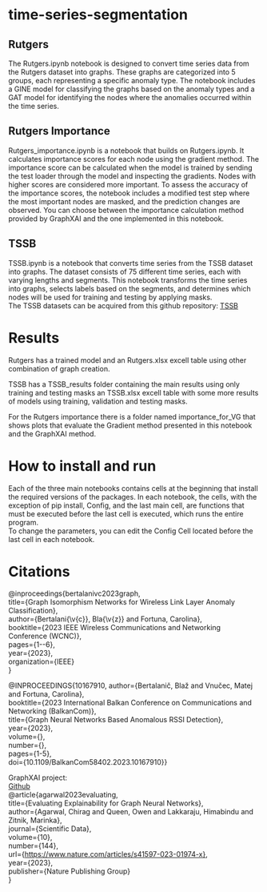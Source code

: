 # time-series-segmentation

## Rutgers
The Rutgers.ipynb notebook is designed to convert time series data from the Rutgers dataset into graphs. These graphs are categorized into 5 groups, each representing a specific anomaly type. The notebook includes a GINE model for classifying the graphs based on the anomaly types and a GAT model for identifying the nodes where the anomalies occurred within the time series.

## Rutgers Importance
Rutgers_importance.ipynb is a notebook that builds on Rutgers.ipynb. It calculates importance scores for each node using the gradient method. The importance score can be calculated when the model is trained by sending the test loader through the model and inspecting the gradients. Nodes with higher scores are considered more important. To assess the accuracy of the importance scores, the notebook includes a modified test step where the most important nodes are masked, and the prediction changes are observed. You can choose between the importance calculation method provided by GraphXAI and the one implemented in this notebook.

## TSSB
TSSB.ipynb is a notebook that converts time series from the TSSB dataset into graphs. The dataset consists of 75 different time series, each with varying lengths and segments. This notebook transforms the time series into graphs, selects labels based on the segments, and determines which nodes will be used for training and testing by applying masks.   
The TSSB datasets can be acquired from this github repository: [TSSB](https://github.com/ermshaua/time-series-segmentation-benchmark/tree/main/tssb/datasets)

# Results
Rutgers has a trained model and an Rutgers.xlsx excell table using other combination of graph creation.

TSSB has a TSSB_results folder containing the main results using only training and testing masks an TSSB.xlsx excell table with some more results of models using training, validation and testing masks.   

For the Rutgers importance there is a folder named importance_for_VG that shows plots that evaluate the Gradient method presented in this notebook and the GraphXAI method.

# How to install and run
Each of the three main notebooks contains cells at the beginning that install the required versions of the packages.
In each notebook, the cells, with the exception of pip install, Config, and the last main cell, are functions that must be executed before the last cell is executed, which runs the entire program.   
To change the parameters, you can edit the Config Cell located before the last cell in each notebook.

# Citations
@inproceedings{bertalanivc2023graph,   
  title={Graph Isomorphism Networks for Wireless Link Layer Anomaly Classification},   
  author={Bertalani{\v{c}}, Bla{\v{z}} and Fortuna, Carolina},   
  booktitle={2023 IEEE Wireless Communications and Networking Conference (WCNC)},   
  pages={1--6},   
  year={2023},   
  organization={IEEE}   
}   

@INPROCEEDINGS{10167910,
  author={Bertalanič, Blaž and Vnučec, Matej and Fortuna, Carolina},   
  booktitle={2023 International Balkan Conference on Communications and Networking (BalkanCom)},    
  title={Graph Neural Networks Based Anomalous RSSI Detection},    
  year={2023},   
  volume={},   
  number={},   
  pages={1-5},   
  doi={10.1109/BalkanCom58402.2023.10167910}}   
  
GraphXAI project:   
[Github](https://github.com/mims-harvard/GraphXAI/tree/main)   
@article{agarwal2023evaluating,   
  title={Evaluating Explainability for Graph Neural Networks},   
  author={Agarwal, Chirag and Queen, Owen and Lakkaraju, Himabindu and Zitnik, Marinka},   
  journal={Scientific Data},   
  volume={10},   
  number={144},   
  url={https://www.nature.com/articles/s41597-023-01974-x},   
  year={2023},   
  publisher={Nature Publishing Group}   
}   
